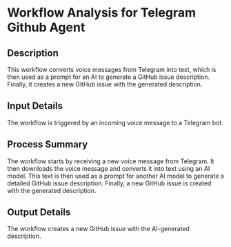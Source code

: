 # Workflow Analysis for Telegram Github Agent

## Description
This workflow converts voice messages from Telegram into text, which is then used as a prompt for an AI to generate a GitHub issue description. Finally, it creates a new GitHub issue with the generated description.

## Input Details
The workflow is triggered by an incoming voice message to a Telegram bot.

## Process Summary
The workflow starts by receiving a new voice message from Telegram. It then downloads the voice message and converts it into text using an AI model. This text is then used as a prompt for another AI model to generate a detailed GitHub issue description. Finally, a new GitHub issue is created with the generated description.

## Output Details
The workflow creates a new GitHub issue with the AI-generated description.
